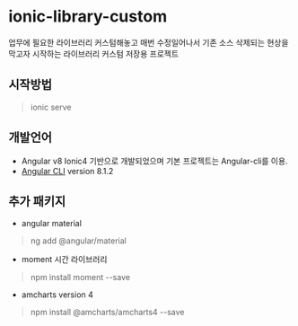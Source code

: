 # ionic-library-custom

업무에 필요한 라이브러리 커스텀해놓고 매번 수정일어나서 기존 소스 삭제되는 현상을 막고자 시작하는 라이브러리 커스텀 저장용 프로젝트


## 시작방법
> ionic serve


## 개발언어

- Angular v8 Ionic4 기반으로 개발되었으며 기본 프로젝트는 Angular-cli를 이용.
- [Angular CLI](https://github.com/angular/angular-cli) version 8.1.2

## 추가 패키지

- angular material

> ng add @angular/material

- moment 시간 라이브러리

> npm install moment --save

- amcharts version 4 

> npm install @amcharts/amcharts4 --save




